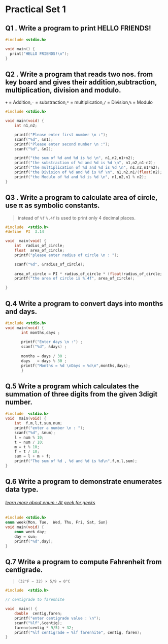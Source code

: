 # Practical Set 1
## Q1 . Write a program to print HELLO FRIENDS!
```c
#include <stdio.h>

void main() {
  print("HELLO FRIENDS!\n");
}
```

## Q2 . Write a program that reads two nos. from key board and gives their addition,subtraction, multiplication, division and modulo.
`+` = Addition,`-` = substraction,`*` = multiplication,`/` = Division,`%` = Modulo

```c
#include <stdio.h>

void main(void) {
    int n1,n2;

    printf("Please enter first number \n :");
    scanf("%d", &n1);
    printf("Please enter second number \n :");
    scanf("%d", &n2);

    printf("the sum of %d and %d is %d \n", n1,n2,n1+n2);
    printf("the substraction of %d and %d is %d \n", n1,n2,n1-n2);
    printf("the multiplication of %d and %d is %d \n", n1,n2,n1*n2);
    printf("the Division of %d and %d is %f \n", n1,n2,n1/(float)n2);
    printf("the Modulo of %d and %d is %d \n", n1,n2,n1 % n2);
}
```
## Q3 . Write a program to calculate area of circle, use π as symbolic constants.
> instead of `%f` `%.4f` is used to print only 4 decimal places. 
```c
#include  <stdio.h>
#define  PI  3.14

void  main(void) {
	int  radius_of_circle;
	float  area_of_circle;
	printf("please enter radius of circle \n : ");

	scanf("%d", &radius_of_circle);
	
	area_of_circle = PI * radius_of_circle * (float)radius_of_circle;
	printf("the area of circle is %.4f", area_of_circle);

}
```
## Q.4 Write a program to convert days into months and days.
```c
#include <stdio.h>
void main(void) {
	   int months,days ;                                    
                                                               
       printf("Enter days \n :") ;                                
       scanf("%d", &days) ;                                    
                                                               
       months = days / 30 ;                                    
       days   = days % 30 ;                                                                                         
       printf("Months = %d \nDays = %d\n",months,days);
       }
```
## Q.5 Write a program which calculates the summation of three digits from the given 3digit number.
```c
#include  <stdio.h>
void  main(void) {
	int  f,m,l,t,sum,num;
	printf("enter a number \n : ");
	scanf("%d", &num);
	l = num % 10;
	t = num / 10;
	m = t % 10;
	f = t / 10;
	sum = l + m + f;
	printf("The sum of %d , %d and %d is %d\n",f,m,l,sum);
}
```
## Q.6 Write a program to demonstrate enumerates data type.
###### [learn more about enum : At geek for geeks](https://www.geeksforgeeks.org/enumeration-enum-c/)

``` c
#include <stdio.h>
enum week{Mon, Tue,  Wed, Thu, Fri, Sat, Sun}
void main(void) {
	enum week day;
	day = sun;
	printf("%d",day);
}
```

## Q.7 Write a program to compute Fahrenheit from centigrade.
> `(32°F − 32) × 5/9 = 0°C`

```c
#include  <stdio.h>

// centigrade to farenhite

void  main() {
	double  centig,faren;
	printf("enter centigrade value : \n");
	scanf("%lf",&centig);
	faren=(centig * 9/5) + 32;
	printf("%lf centigrade = %lf farenhite", centig, faren);
}
```
 

